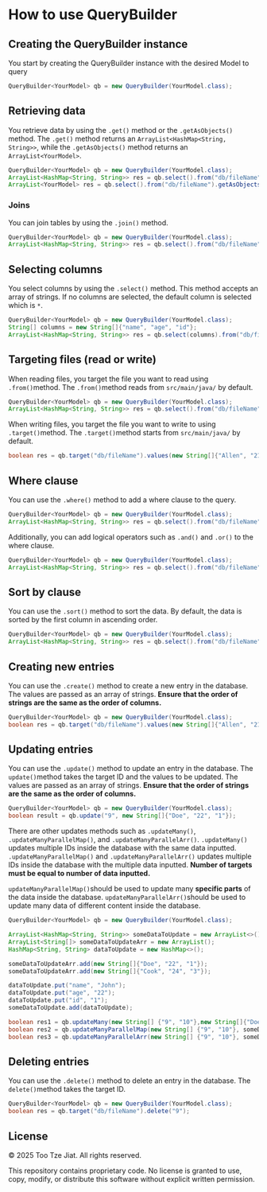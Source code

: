 # How to use QueryBuilder
## Creating the QueryBuilder instance
You start by creating the QueryBuilder instance with the desired Model to query
```java
QueryBuilder<YourModel> qb = new QueryBuilder(YourModel.class);
```

## Retrieving data
You retrieve data by using the `.get()` method or the `.getAsObjects()` method.
The `.get()` method returns an `ArrayList<HashMap<String, String>>`, while the `.getAsObjects()` method returns an `ArrayList<YourModel>`.
```java
QueryBuilder<YourModel> qb = new QueryBuilder(YourModel.class);
ArrayList<HashMap<String, String>> res = qb.select().from("db/fileName").get();
ArrayList<YourModel> res = qb.select().from("db/fileName").getAsObjects();
```

### Joins
You can join tables by using the `.join()` method.
```java
QueryBuilder<YourModel> qb = new QueryBuilder(YourModel.class);
ArrayList<HashMap<String, String>> res = qb.select().from("db/fileName").join(ClassToJoin.class, "columnToJoin").get();
```


## Selecting columns
You select columns by using the `.select()` method. 
This method accepts an array of strings. If no columns are selected, the default column is selected which is `*`.
```java
QueryBuilder<YourModel> qb = new QueryBuilder(YourModel.class);
String[] columns = new String[]{"name", "age", "id"};
ArrayList<HashMap<String, String>> res = qb.select(columns).from("db/fileName").get();
```

## Targeting files (read or write)
When reading files, you target the file you want to read using `.from()`method.
The `.from()`method reads from `src/main/java/` by default.
```java
QueryBuilder<YourModel> qb = new QueryBuilder(YourModel.class);
ArrayList<HashMap<String, String>> res = qb.select().from("db/fileName").get();
```

When writing files, you target the file you want to write to using `.target()`method.
The `.target()`method starts from `src/main/java/` by default.
```java
boolean res = qb.target("db/fileName").values(new String[]{"Allen", "21", "1"}).create();
```

## Where clause
You can use the `.where()` method to add a where clause to the query.
```java
QueryBuilder<YourModel> qb = new QueryBuilder(YourModel.class);
ArrayList<HashMap<String, String>> res = qb.select().from("db/fileName").where("id", "=", "1").get();
```
Additionally, you can add logical operators such as `.and()` and `.or()` to the where clause.
```java
QueryBuilder<YourModel> qb = new QueryBuilder(YourModel.class);
ArrayList<HashMap<String, String>> res = qb.select().from("db/fileName").where("id", "=", "1").and("name", "=", "John").get();
```

## Sort by clause
You can use the `.sort()` method to sort the data.
By default, the data is sorted by the first column in ascending order.
```java
QueryBuilder<YourModel> qb = new QueryBuilder(YourModel.class);
ArrayList<HashMap<String, String>> res = qb.select().from("db/fileName").sort("id", "desc").get();
```

## Creating new entries
You can use the `.create()` method to create a new entry in the database.
The values are passed as an array of strings.
**Ensure that the order of strings are the same as the order of columns.**
```java
QueryBuilder<YourModel> qb = new QueryBuilder(YourModel.class);
boolean res = qb.target("db/fileName").values(new String[]{"Allen", "21", "1"}).create();
```

## Updating entries
You can use the `.update()` method to update an entry in the database.
The `update()`method takes the target ID and the values to be updated.
The values are passed as an array of strings.
**Ensure that the order of strings are the same as the order of columns.**
```java
QueryBuilder<YourModel> qb = new QueryBuilder(YourModel.class);
boolean result = qb.update("9", new String[]{"Doe", "22", "1"});
```

There are other updates methods such as `.updateMany()`, `.updateManyParallelMap()`, and `.updateManyParallelArr()`.
`.updateMany()` updates multiple IDs inside the database with the same data inputted.
`.updateManyParallelMap()` and `.updateManyParallelArr()` updates multiple IDs inside the database with the multiple data inputted.
**Number of targets must be equal to number of data inputted.**

`updateManyParallelMap()`should be used to update many **specific parts** of the data inside the database.
`updateManyParallelArr()`should be used to update many data of different content inside the database.

```java
QueryBuilder<YourModel> qb = new QueryBuilder(YourModel.class);

ArrayList<HashMap<String, String>> someDataToUpdate = new ArrayList<>();
ArrayList<String[]> someDataToUpdateArr = new ArrayList();
HashMap<String, String> dataToUpdate = new HashMap<>();

someDataToUpdateArr.add(new String[]{"Doe", "22", "1"});
someDataToUpdateArr.add(new String[]{"Cook", "24", "3"});

dataToUpdate.put("name", "John");
dataToUpdate.put("age", "22");
dataToUpdate.put("id", "1");
someDataToUpdate.add(dataToUpdate);

boolean res1 = qb.updateMany(new String[] {"9", "10"},new String[]{"Doe","22","1"});
boolean res2 = qb.updateManyParallelMap(new String[] {"9", "10"}, someDataToUpdate);
boolean res3 = qb.updateManyParallelArr(new String[] {"9", "10"}, someDataToUpdateArr);
```

## Deleting entries
You can use the `.delete()` method to delete an entry in the database.
The `delete()`method takes the target ID.
```java
QueryBuilder<YourModel> qb = new QueryBuilder(YourModel.class);
boolean res = qb.target("db/fileName").delete("9");
```

## License
© 2025 Too Tze Jiat. All rights reserved.

This repository contains proprietary code. No license is granted to use, copy, modify, or distribute this software without explicit written permission.